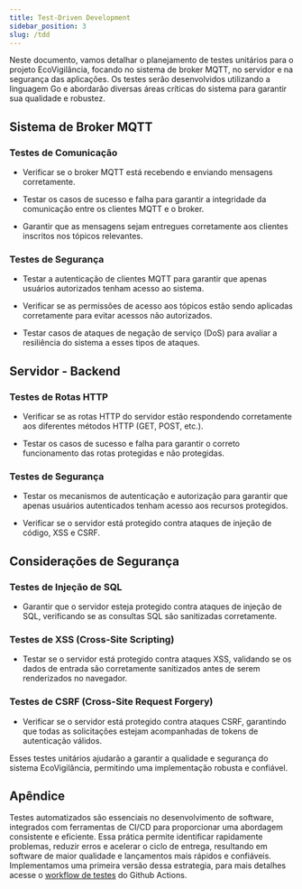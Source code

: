 ```yaml
---
title: Test-Driven Development
sidebar_position: 3
slug: /tdd
---
```


Neste documento, vamos detalhar o planejamento de testes unitários para o projeto EcoVigilância, focando no sistema de broker MQTT, no servidor e na segurança das aplicações. Os testes serão desenvolvidos utilizando a linguagem Go e abordarão diversas áreas críticas do sistema para garantir sua qualidade e robustez.

## Sistema de Broker MQTT

### Testes de Comunicação

- Verificar se o broker MQTT está recebendo e enviando mensagens corretamente.

- Testar os casos de sucesso e falha para garantir a integridade da comunicação entre os clientes MQTT e o broker.

- Garantir que as mensagens sejam entregues corretamente aos clientes inscritos nos tópicos relevantes.

### Testes de Segurança

- Testar a autenticação de clientes MQTT para garantir que apenas usuários autorizados tenham acesso ao sistema. 

- Verificar se as permissões de acesso aos tópicos estão sendo aplicadas corretamente para evitar acessos não autorizados.

- Testar casos de ataques de negação de serviço (DoS) para avaliar a resiliência do sistema a esses tipos de ataques.

## Servidor - Backend

### Testes de Rotas HTTP

- Verificar se as rotas HTTP do servidor estão respondendo corretamente aos diferentes métodos HTTP (GET, POST, etc.). 

- Testar os casos de sucesso e falha para garantir o correto funcionamento das rotas protegidas e não protegidas.

### Testes de Segurança

- Testar os mecanismos de autenticação e autorização para garantir que apenas usuários autenticados tenham acesso aos recursos protegidos.

- Verificar se o servidor está protegido contra ataques de injeção de código, XSS e CSRF.

## Considerações de Segurança

### Testes de Injeção de SQL

- Garantir que o servidor esteja protegido contra ataques de injeção de SQL, verificando se as consultas SQL são sanitizadas corretamente.

### Testes de XSS (Cross-Site Scripting)

- Testar se o servidor está protegido contra ataques XSS, validando se os dados de entrada são corretamente sanitizados antes de serem renderizados no navegador.

### Testes de CSRF (Cross-Site Request Forgery)

- Verificar se o servidor está protegido contra ataques CSRF, garantindo que todas as solicitações estejam acompanhadas de tokens de autenticação válidos. 

Esses testes unitários ajudarão a garantir a qualidade e segurança do sistema EcoVigilância, permitindo uma implementação robusta e confiável.

## Apêndice

Testes automatizados são essenciais no desenvolvimento de software, integrados com ferramentas de CI/CD para proporcionar uma abordagem consistente e eficiente. Essa prática permite identificar rapidamente problemas, reduzir erros e acelerar o ciclo de entrega, resultando em software de maior qualidade e lançamentos mais rápidos e confiáveis. Implementamos uma primeira versão dessa estrategia, para mais detalhes acesse o [workflow de testes](https://github.com/Inteli-College/2024-T0002-EC09-G04/blob/main/.github/workflows/tests.yml) do Github Actions.




